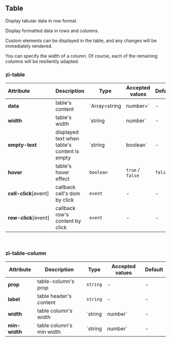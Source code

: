 ## Table

Display tabular data in row format.

<ex-code name="ex-table-basic">

Display formatted data in rows and columns.

</ex-code>

<ex-code name="ex-table-delete">

Custom elements can be displayed in the table, and any changes will be immediately rendered.

</ex-code>

<ex-code name="ex-table-width">

You can specify the width of a column. Of course, each of the remaining columns will be resiliently adapted.

</ex-code>

<ex-footer edit-link="https://github.com/geist-org/vue/edit/master/docs/en-us/components/table.md">

<h3>zi-table</h3>

| Attribute&nbsp;&nbsp;&nbsp;&nbsp;&nbsp;&nbsp;&nbsp;&nbsp;&nbsp;&nbsp;&nbsp;&nbsp;&nbsp;&nbsp;&nbsp; | Description                                  | Type                     | Accepted values  | Default |
| --------------------------------------------------------------------------------------------------- | -------------------------------------------- | ------------------------ | ---------------- | ------- |
| **data**                                                                                            | table's content                              | `Array<string | number>` | -                | `[]`    |
| **width**                                                                                           | table's width                                | `string | number`        | -                | -       |
| **empty-text**                                                                                      | displayed text when table's content is empty | `string | boolean`       | -                | `false` |
| **hover**                                                                                           | table's hover effect                         | `boolean`                | `true` / `false` | `false` |
| **cell-click**[event]                                                                               | callback cell's dom by click                 | `event`                  | -                | -       |
| **row-click**[event]                                                                                | callback row's content by click              | `event`                  | -                | -       |

<br/>
<h3>zi-table-column</h3>

| Attribute     | Description              | Type              | Accepted values | Default |
| ------------- | ------------------------ | ----------------- | --------------- | ------- |
| **prop**      | table-column's prop      | `string`          | -               | -       |
| **label**     | table header's content   | `string`          | -               | -       |
| **width**     | table column's width     | `string | number` | -               | -       |
| **min-width** | table column's min width | `string | number` | -               | -       |

</ex-footer>
